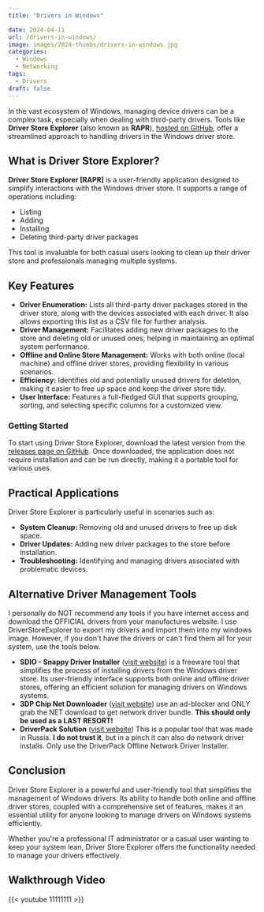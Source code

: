 ```yaml
---
title: "Drivers in Windows"

date: 2024-04-11
url: /drivers-in-windows/
image: images/2024-thumbs/drivers-in-windows.jpg
categories:
  - Windows
  - Networking
tags:
  - Drivers
draft: false
---
```

In the vast ecosystem of Windows, managing device drivers can be a complex task, especially when dealing with third-party drivers. Tools like **Driver Store Explorer** (also known as **RAPR**), [hosted on GitHub](https://github.com/lostindark/DriverStoreExplorer), offer a streamlined approach to handling drivers in the Windows driver store.<!--more-->

## What is Driver Store Explorer?
**Driver Store Explorer [RAPR]** is a user-friendly application designed to simplify interactions with the Windows driver store. It supports a range of operations including:

- Listing
- Adding
- Installing
- Deleting third-party driver packages

This tool is invaluable for both casual users looking to clean up their driver store and professionals managing multiple systems.

## Key Features
- **Driver Enumeration:** Lists all third-party driver packages stored in the driver store, along with the devices associated with each driver. It also allows exporting this list as a CSV file for further analysis.
- **Driver Management:** Facilitates adding new driver packages to the store and deleting old or unused ones, helping in maintaining an optimal system performance.
- **Offline and Online Store Management:** Works with both online (local machine) and offline driver stores, providing flexibility in various scenarios.
- **Efficiency:** Identifies old and potentially unused drivers for deletion, making it easier to free up space and keep the driver store tidy.
- **User Interface:** Features a full-fledged GUI that supports grouping, sorting, and selecting specific columns for a customized view.

### Getting Started
To start using Driver Store Explorer, download the latest version from the [releases page on GitHub](https://github.com/lostindark/DriverStoreExplorer/releases). Once downloaded, the application does not require installation and can be run directly, making it a portable tool for various uses.

## Practical Applications
Driver Store Explorer is particularly useful in scenarios such as:

- **System Cleanup:** Removing old and unused drivers to free up disk space.
- **Driver Updates:** Adding new driver packages to the store before installation.
- **Troubleshooting:** Identifying and managing drivers associated with problematic devices.

## Alternative Driver Management Tools

I personally do NOT recommend any tools if you have internet access and download the OFFICIAL drivers from your manufactures website. I use DriverStoreExplorer to export my drivers and import them into my windows image. However, if you don't have the drivers or can't find them all for your system, use the tools below.

- **SDIO - Snappy Driver Installer** ([visit website](https://www.snappy-driver-installer.org/)) is a freeware tool that simplifies the process of installing drivers from the Windows driver store. Its user-friendly interface supports both online and offline driver stores, offering an efficient solution for managing drivers on Windows systems.
- **3DP Chip Net Downloader** ([visit website](https://www.3dpchip.com/3dpchip/3dp/net_down_en.php)) use an ad-blocker and ONLY grab the NET download to get network driver bundle. **This should only be used as a LAST RESORT!**
- **DriverPack Solution** ([visit website](https://driverpack.io/en/foradmin)) This is a popular tool that was made in Russia. **I do not trust it**, but in a pinch it can also do network driver installs. Only use the DriverPack Offline Network Driver Installer.

## Conclusion
Driver Store Explorer is a powerful and user-friendly tool that simplifies the management of Windows drivers. Its ability to handle both online and offline driver stores, coupled with a comprehensive set of features, makes it an essential utility for anyone looking to manage drivers on Windows systems efficiently.

Whether you're a professional IT administrator or a casual user wanting to keep your system lean, Driver Store Explorer offers the functionality needed to manage your drivers effectively.


## Walkthrough Video

{{< youtube 11111111 >}}
